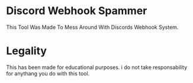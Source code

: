 # Discord Webhook Spammer
This Tool Was Made To Mess Around With Discords Webhook System.

# Legality
This has been made for educational purposes. i do not take responsability for anythang you do with this tool.
